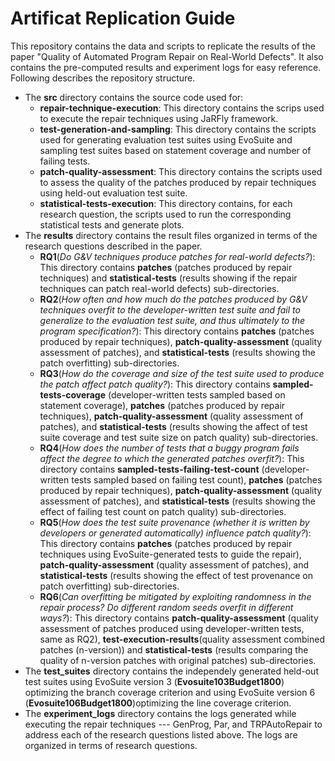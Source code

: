# Artificat Replication Guide

This repository contains the data and scripts to replicate the results of the paper "Quality of Automated Program Repair on Real-World Defects". It also contains the pre-computed results and experiment logs for easy reference. Following describes the repository structure.   

- The __src__ directory contains the source code used for:  
  - __repair-technique-execution__: This directory contains the scrips used to execute the repair techniques using JaRFly framework.  
  - __test-generation-and-sampling__: This directory contains the scripts used for generating evaluation test suites using EvoSuite and sampling test suites based on statement coverage and number of failing tests.  
  - __patch-quality-assessment__: This directory contains the scripts used to assess the quality of the patches produced by repair techniques using held-out evaluation test suite.  	
  - __statistical-tests-execution__: This directory contains, for each research question, the scripts used to run the corresponding statistical tests and generate plots.  
- The __results__ directory contains the result files organized in terms of the research questions described in the paper. 
  - __RQ1__(_Do G&V techniques produce patches for real-world defects?_): This directory contains __patches__ (patches produced by repair techniques) and __statistical-tests__ (results showing if the repair techniques can patch real-world defects) sub-directories.  
  - __RQ2__(_How often and how much do the patches produced by G&V techniques overfit to the developer-written test suite and fail to generalize to the evaluation test suite, and thus ultimately to the program specification?_): This directory contains __patches__ (patches produced by repair techniques), __patch-quality-assessment__ (quality assessment of patches), and __statistical-tests__ (results showing the patch overfitting) sub-directories.  
  - __RQ3__(_How do the coverage and size of the test suite used to produce the patch affect patch quality?_): This directory contains __sampled-tests-coverage__ (developer-written tests sampled based on statement coverage), __patches__ (patches produced by repair techniques), __patch-quality-assessment__ (quality assessment of patches), and __statistical-tests__ (results showing the affect of test suite coverage and test suite size on patch quality) sub-directories.  
  - __RQ4__(_How does the number of tests that a buggy program fails affect the degree to which the generated patches overfit?_): This directory contains __sampled-tests-failing-test-count__ (developer-written tests sampled based on failing test count), __patches__ (patches produced by repair techniques), __patch-quality-assessment__ (quality assessment of patches), and __statistical-tests__ (results showing the effect of failing test count on patch quality) sub-directories.  
  - __RQ5__(_How does the test suite provenance (whether it is written by developers or generated automatically) influence patch quality?_): This directory contains __patches__ (patches produced by repair techniques using EvoSuite-generated tests to guide the repair), __patch-quality-assessment__ (quality assessment of patches), and __statistical-tests__ (results showing the effect of test provenance on patch overfitting) sub-directories.  
  - __RQ6__(_Can overfitting be mitigated by exploiting randomness in the repair process? Do different random seeds overfit in different ways?_): This directory contains __patch-quality-assessment__ (quality assessment of patches produced using developer-written tests, same as RQ2), __test-execution-results__(quality assessment combined patches (n-version)) and __statistical-tests__ (results comparing the quality of n-version patches with original patches) sub-directories.  
- The __test_suites__ directory contains the independely generated held-out test suites using EvoSuite version 3 (__Evosuite103Budget1800__) optimizing the branch coverage criterion and using EvoSuite version 6 (__Evosuite106Budget1800__)optimizing the line coverage criterion. 
- The __experiment_logs__ directory contains the logs generated while executing the repair techniques --- GenProg, Par, and TRPAutoRepair to address each of the research questions listed above. The logs are organized in terms of research questions. 
